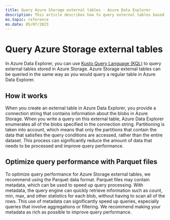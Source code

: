 ```yaml
---
title: Query Azure Storage external tables - Azure Data Explorer
description: This article describes how to query external tables based on Azure Storage tables.
ms.topic: reference
ms.date: 05/07/2023
---
```


# Query Azure Storage external tables

In Azure Data Explorer, you can use [Kusto Query Language (KQL)](../query/index.md) to query external tables stored in Azure Storage. Azure Storage external tables can be queried in the same way as you would query a regular table in Azure Data Explorer.

## How it works

When you create an external table in Azure Data Explorer, you provide a connection string that contains information about the blobs in Azure Storage. When you write a query on this external table, Azure Data Explorer enumerates all of the blobs specified in the connection string. Partitioning is taken into account, which means that only the partitions that contain the data that satisfies the query conditions are accessed, rather than the entire dataset. This process can significantly reduce the amount of data that needs to be processed and improve query performance.

## Optimize query performance with Parquet files

To optimize query performance for Azure Storage external tables, we recommend using the Parquet data format. Parquet files may contain metadata, which can be used to speed up query processing. With metadata, the query engine can quickly retrieve information such as count, min, max, and other statistics for each blob, without having to scan all of the rows. This use of metadata can significantly speed up queries, especially queries that involve aggregations or filtering. We recommend making your metadata as rich as possible to improve query performance.
